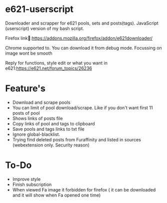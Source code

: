 # e621-userscript
Downloader and scrapper for e621 pools, sets and posts(tags). JavaScript (userscript) version of my bash script.

Firefox link🦊:https://addons.mozilla.org/firefox/addon/e621downloader/

Chrome supported to. You can download it from debug mode. Focussing on image wont be smooth

Reply for functions, style edit or what you want in e621:https://e621.net/forum_topics/26236

# Feature's

+ Download and scrape pools
+ You can limit of pool download/scrape. Like if you don't want first 11 posts of pool
+ Shows links of posts file
+ Copy links of pool and tags to clipboard
+ Save pools and tags links to txt file
+ Ignore global-blacklist.
+ Trying find deleted posts from Furaffinity and listed in sources (webextension only. Security reason)


# To-Do

+ Improve style
+ Finish subscription 
+ When viewed Fa image it forbidden for firefox ( it can be downloaded and it will show when Fa opened one time)
